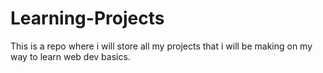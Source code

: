 # Learning-Projects
This is a repo where i will store all my projects that i will be making on my way to learn web dev basics.
